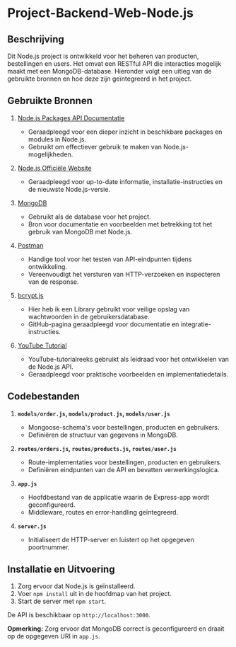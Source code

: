 # Project-Backend-Web-Node.js


## Beschrijving

Dit Node.js project is ontwikkeld voor het beheren van producten, bestellingen en users. Het omvat een RESTful API die interacties mogelijk maakt met een MongoDB-database. Hieronder volgt een uitleg van de gebruikte bronnen en hoe deze zijn geïntegreerd in het project.

## Gebruikte Bronnen

1. [Node.js Packages API Documentatie](https://nodejs.org/dist/latest/docs/api/packages.html)
   - Geraadpleegd voor een dieper inzicht in beschikbare packages en modules in Node.js.
   - Gebruikt om effectiever gebruik te maken van Node.js-mogelijkheden.

2. [Node.js Officiële Website](https://nodejs.org/en)
   - Geraadpleegd voor up-to-date informatie, installatie-instructies en de nieuwste Node.js-versie.

3. [MongoDB](https://www.mongodb.com)
   - Gebruikt als de database voor het project.
   - Bron voor documentatie en voorbeelden met betrekking tot het gebruik van MongoDB met Node.js.

4. [Postman](https://www.postman.com/)
   - Handige tool voor het testen van API-eindpunten tijdens ontwikkeling.
   - Vereenvoudigt het versturen van HTTP-verzoeken en inspecteren van de response.

5. [bcrypt.js](https://github.com/kelektiv/node.bcrypt.js)
   - Hier heb ik een Library gebruikt voor veilige opslag van wachtwoorden in de gebruikersdatabase.
   - GitHub-pagina geraadpleegd voor documentatie en integratie-instructies.

6. [YouTube Tutorial](https://www.youtube.com/watch?v=0oXYLzuucwE&list=PL55RiY5tL51q4D-B63KBnygU6opNPFk_q&index=1)
   - YouTube-tutorialreeks gebruikt als leidraad voor het ontwikkelen van de Node.js API.
   - Geraadpleegd voor praktische voorbeelden en implementatiedetails.

## Codebestanden

1. **`models/order.js`, `models/product.js`, `models/user.js`**
   - Mongoose-schema's voor bestellingen, producten en gebruikers.
   - Definiëren de structuur van gegevens in MongoDB.

2. **`routes/orders.js`, `routes/products.js`, `routes/user.js`**
   - Route-implementaties voor bestellingen, producten en gebruikers.
   - Definiëren eindpunten van de API en bevatten verwerkingslogica.

3. **`app.js`**
   - Hoofdbestand van de applicatie waarin de Express-app wordt geconfigureerd.
   - Middleware, routes en error-handling geïntegreerd.

4. **`server.js`**
   - Initialiseert de HTTP-server en luistert op het opgegeven poortnummer.

## Installatie en Uitvoering

1. Zorg ervoor dat Node.js is geïnstalleerd.
2. Voer `npm install` uit in de hoofdmap van het project.
3. Start de server met `npm start`.

De API is beschikbaar op `http://localhost:3000`.

**Opmerking:** Zorg ervoor dat MongoDB correct is geconfigureerd en draait op de opgegeven URI in `app.js`.


